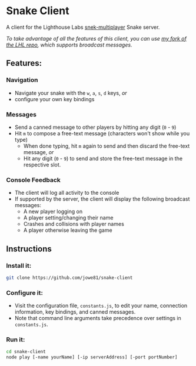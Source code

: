 # Snake Client
A client for the Lighthouse Labs [snek-multiplayer](https://github.com/lighthouse-labs/snek-multiplayer) Snake server.

_To take advantage of all the features of this client, you can use [my fork of the LHL repo](https://github.com/jowe81/snek-multiplayer), which supports broadcast messages._
## Features:

### Navigation
* Navigate your snake with the `w`, `a`, `s`, `d` keys, _or_
* configure your own key bindings

### Messages
* Send a canned message to other players by hitting any digit (`0` - `9`)
* Hit `m` to compose a free-text message (characters won't show while you type)
  * When done typing, hit `m` again to send and then discard the free-text message, _or_
  * Hit any digit (`0` - `9`) to send and store the free-text message in the respective slot.

### Console Feedback
* The client will log all activity to the console
* If supported by the server, the client will display the following broadcast messages:
  * A new player logging on
  * A player setting/changing their name
  * Crashes and collisions with player names
  * A player otherwise leaving the game

## Instructions
### Install it:
```bash
git clone https://github.com/jowe81/snake-client
```
### Configure it:
* Visit the configuration file, ```constants.js```, to edit your name, connection information, key bindings, and canned messages.
* Note that command line arguments take precedence over settings in ```constants.js```.

### Run it:
```bash
cd snake-client
node play [-name yourName] [-ip serverAddress] [-port portNumber]
```

